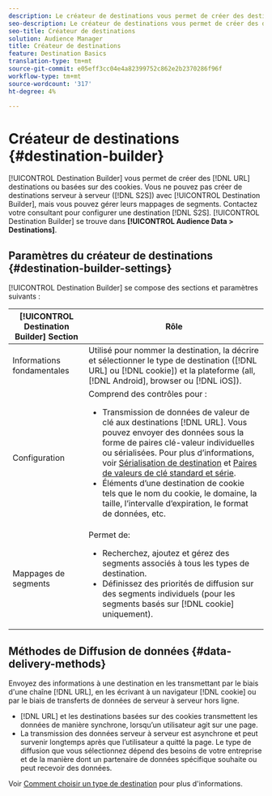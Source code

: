 ```yaml
---
description: Le créateur de destinations vous permet de créer des destinations URL basées sur des cookies ou DNL. Vous ne pouvez pas créer de destinations de serveur à serveur (S2S) avec le créateur de destinations, mais vous pouvez gérer leurs mappages de segments. Contactez votre consultant pour configurer une destination S2S. Le créateur de destinations se trouve sous Données d’Audience > Destinations.
seo-description: Le créateur de destinations vous permet de créer des destinations URL basées sur des cookies ou DNL. Vous ne pouvez pas créer de destinations de serveur à serveur (S2S) avec le créateur de destinations, mais vous pouvez gérer leurs mappages de segments. Contactez votre consultant pour configurer une destination S2S. Le créateur de destinations se trouve sous Données d’Audience > Destinations.
seo-title: Créateur de destinations
solution: Audience Manager
title: Créateur de destinations
feature: Destination Basics
translation-type: tm+mt
source-git-commit: e05eff3cc04e4a82399752c862e2b2370286f96f
workflow-type: tm+mt
source-wordcount: '317'
ht-degree: 4%

---
```



# Créateur de destinations {#destination-builder}

[!UICONTROL Destination Builder] vous permet de créer des  [!DNL URL] destinations ou basées sur des cookies. Vous ne pouvez pas créer de destinations serveur à serveur ([!DNL S2S]) avec [!UICONTROL Destination Builder], mais vous pouvez gérer leurs mappages de segments. Contactez votre consultant pour configurer une destination [!DNL S2S]. [!UICONTROL Destination Builder] se trouve dans  **[!UICONTROL Audience Data > Destinations]**.

## Paramètres du créateur de destinations {#destination-builder-settings}

<!-- destination-builder.xml -->

[!UICONTROL Destination Builder] se compose des sections et paramètres suivants :

| [!UICONTROL Destination Builder] Section | Rôle |
|--- |--- |
| Informations fondamentales | Utilisé pour nommer la destination, la décrire et sélectionner le type de destination ([!DNL URL] ou [!DNL cookie]) et la plateforme (all, [!DNL Android], browser ou [!DNL iOS]). |
| Configuration | Comprend des contrôles pour : <br/><ul><li>Transmission de données de valeur de clé aux destinations [!DNL URL]. Vous pouvez envoyer des données sous la forme de paires clé-valeur individuelles ou sérialisées. Pour plus d’informations, voir [Sérialisation de destination](../../features/destinations/key-value-pairs.md#destination-serialized) et [Paires de valeurs de clé standard et série](../../features/destinations/key-value-pairs.md). </li><li>Éléments d’une destination de cookie tels que le nom du cookie, le domaine, la taille, l’intervalle d’expiration, le format de données, etc.</li></ul> |
| Mappages de segments | Permet de: <br/><ul><li>Recherchez, ajoutez et gérez des segments associés à tous les types de destination. </li><li>Définissez des priorités de diffusion sur des segments individuels (pour les segments basés sur [!DNL cookie] uniquement).</li></ul> |

## Méthodes de Diffusion de données {#data-delivery-methods}

Envoyez des informations à une destination en les transmettant par le biais d&#39;une chaîne [!DNL URL], en les écrivant à un navigateur [!DNL cookie] ou par le biais de transferts de données de serveur à serveur hors ligne.

* [!DNL URL] et les destinations basées sur des cookies transmettent les données de manière synchrone, lorsqu’un utilisateur agit sur une page.
* La transmission des données serveur à serveur est asynchrone et peut survenir longtemps après que l’utilisateur a quitté la page. Le type de diffusion que vous sélectionnez dépend des besoins de votre entreprise et de la manière dont un partenaire de données spécifique souhaite ou peut recevoir des données.

Voir [Comment choisir un type de destination](../../features/destinations/destinations.md) pour plus d&#39;informations.